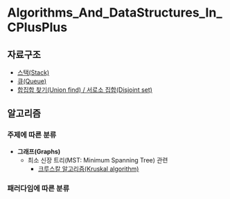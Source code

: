 # Algorithms_And_DataStructures_In_CPlusPlus
## 자료구조
* [스택(Stack)](https://github.com/jiy12345/Algorithms_And_DataStructures_In_CPlusPlus/tree/master/Data%20Structures/stack)
* [큐(Queue)](https://github.com/jiy12345/Algorithms_And_DataStructures_In_CPlusPlus/tree/master/Data%20Structures/queue)
* [합집합 찾기(Union find) / 서로소 집합(Disjoint set)](https://github.com/jiy12345/Algorithms_And_DataStructures_In_CPlusPlus/tree/master/Data%20Structures/union%20find)
## 알고리즘
### 주제에 따른 분류
* **그래프(Graphs)**
  * 최소 신장 트리(MST: Minimum Spanning Tree) 관련
    * [크루스칼 알고리즘(Kruskal algorithm)](https://github.com/jiy12345/Algorithms_And_DataStructures_In_CPlusPlus/tree/master/Algorithms/Graph/kruskal)
### 패러다임에 따른 분류
